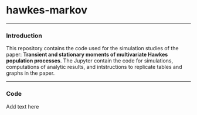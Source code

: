 # hawkes-markov

---
### Introduction

This repository contains the code used for the simulation studies of the paper: **Transient and stationary moments of multivariate Hawkes population processes**. The Jupyter contain the code for simulations, computations of analytic results, and intstructions to replicate tables and graphs in the paper.

---
### Code

Add text here
